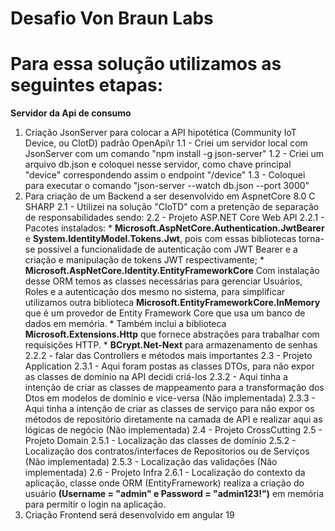 # Desafio Von Braun Labs
# Para essa solução utilizamos as seguintes etapas:
**Servidor da Api de consumo**
1. Criação JsonServer para colocar a API hipotética (Community IoT Device, ou CIotD) padrão OpenApi\r
  1.1 - Criei um servidor local com JsonServer com um comando "npm install -g json-server"
  1.2 - Criei um arquivo db.json e coloquei nesse servidor, como chave principal "device" correspondendo assim o endpoint "/device"
  1.3 - Coloquei para executar o comando "json-server --watch db.json --port 3000"
2. Para criação de um Backend a ser desenvolvido em AspnetCore 8.0 C SHARP
   2.1 - Utilizei na solução "CIoTD" com a pretenção de separação de responsabilidades sendo:
   2.2 - Projeto ASP.NET Core Web API
     2.2.1 - Pacotes instalados:
           * **Microsoft.AspNetCore.Authentication.JwtBearer** e **System.IdentityModel.Tokens.Jwt**, pois com essas bibliotecas torna-se possível a funcionalidade de autenticação com JWT Bearer e a criação e manipulação de tokens JWT respectivamente;
           * **Microsoft.AspNetCore.Identity.EntityFrameworkCore** Com instalação desse ORM temos as classes necessárias para gerenciar Usuários, Roles e a autenticação dos mesmo no sistema, para simplificar utilizamos outra biblioteca **Microsoft.EntityFrameworkCore.InMemory** que é um provedor de Entity Framework Core que usa um banco de dados em memória.
           * Também inclui a biblioteca **Microsoft.Extensions.Http** que fornece abstrações para trabalhar com requisições HTTP.
           * **BCrypt.Net-Next** para armazenamento de senhas
   2.2.2 - falar das Controllers e métodos mais importantes
 2.3 - Projeto Application
   2.3.1 - Aqui foram postas as classes DTOs, para não expor as classes de domínio na API decidi criá-los 
   2.3.2 - Aqui tinha a intenção de criar as classes de mappeamento para a transformação dos Dtos em modelos de domínio e vice-versa (Não implementada)
   2.3.3 - Aqui tinha a intenção de criar as classes de serviço para não expor os métodos de repositório diretamente na camada de API e realizar aqui as lógicas de negócio (Não implementada)
 2.4 - Projeto CrossCutting
 2.5 - Projeto Domain
   2.5.1 - Localização das classes de domínio
   2.5.2 - Localização dos contratos/interfaces de Repositorios ou de Serviços (Não implementada)
   2.5.3 - Localização das validações (Não implementada)
 2.6 - Projeto Infra
   2.6.1 - Localização do contexto da aplicação, classe onde ORM (EntityFramework) realiza a criação do usuário **(Username = "admin" e Password = "admin123!")** em memória para permitir o login na aplicação.
4. Criação Frontend será desenvolvido em angular 19
